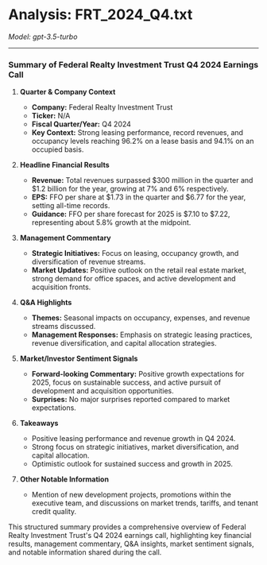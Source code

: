# Analysis: FRT_2024_Q4.txt

*Model: gpt-3.5-turbo*

---

### Summary of Federal Realty Investment Trust Q4 2024 Earnings Call

1. **Quarter & Company Context**
   - **Company:** Federal Realty Investment Trust
   - **Ticker:** N/A
   - **Fiscal Quarter/Year:** Q4 2024
   - **Key Context:** Strong leasing performance, record revenues, and occupancy levels reaching 96.2% on a lease basis and 94.1% on an occupied basis.

2. **Headline Financial Results**
   - **Revenue:** Total revenues surpassed $300 million in the quarter and $1.2 billion for the year, growing at 7% and 6% respectively.
   - **EPS:** FFO per share at $1.73 in the quarter and $6.77 for the year, setting all-time records.
   - **Guidance:** FFO per share forecast for 2025 is $7.10 to $7.22, representing about 5.8% growth at the midpoint.

3. **Management Commentary**
   - **Strategic Initiatives:** Focus on leasing, occupancy growth, and diversification of revenue streams.
   - **Market Updates:** Positive outlook on the retail real estate market, strong demand for office spaces, and active development and acquisition fronts.

4. **Q&A Highlights**
   - **Themes:** Seasonal impacts on occupancy, expenses, and revenue streams discussed.
   - **Management Responses:** Emphasis on strategic leasing practices, revenue diversification, and capital allocation strategies.

5. **Market/Investor Sentiment Signals**
   - **Forward-looking Commentary:** Positive growth expectations for 2025, focus on sustainable success, and active pursuit of development and acquisition opportunities.
   - **Surprises:** No major surprises reported compared to market expectations.

6. **Takeaways**
   - Positive leasing performance and revenue growth in Q4 2024.
   - Strong focus on strategic initiatives, market diversification, and capital allocation.
   - Optimistic outlook for sustained success and growth in 2025.

7. **Other Notable Information**
   - Mention of new development projects, promotions within the executive team, and discussions on market trends, tariffs, and tenant credit quality.

This structured summary provides a comprehensive overview of Federal Realty Investment Trust's Q4 2024 earnings call, highlighting key financial results, management commentary, Q&A insights, market sentiment signals, and notable information shared during the call.